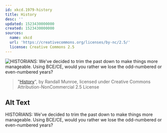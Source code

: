 ```yaml
---
id: xkcd.1979-history
title: History
desc: ''
updated: 1523430000000
created: 1523430000000
sources:
  name: xkcd
  url: 'https://creativecommons.org/licenses/by-nc/2.5/'
  license: Creative Commons 2.5
---
```

![HISTORIANS: We've decided to trim the past down to make things more manageable. Using BCE/CE, would you rather we lose the odd-numbered or even-numbered years?](https://imgs.xkcd.com/comics/history.png)
> "[History](https://xkcd.com/1979/)", by Randall Munroe, licensed under Creative Commons Attribution-NonCommercial 2.5 License

## Alt Text
HISTORIANS: We've decided to trim the past down to make things more manageable. Using BCE/CE, would you rather we lose the odd-numbered or even-numbered years?
